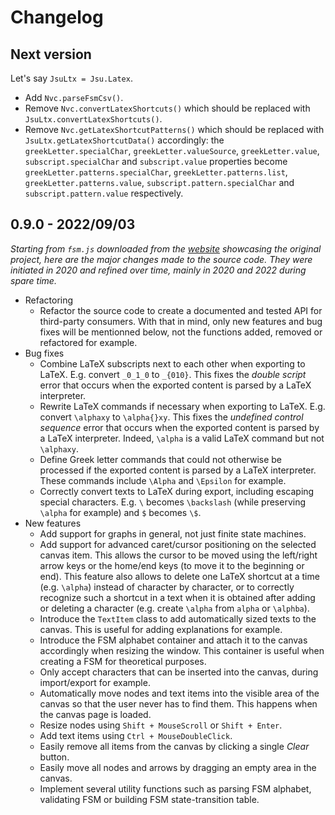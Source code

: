 # Changelog

## Next version

Let's say `JsuLtx = Jsu.Latex`.

- Add `Nvc.parseFsmCsv()`.
- Remove `Nvc.convertLatexShortcuts()` which should be replaced with `JsuLtx.convertLatexShortcuts()`.
- Remove `Nvc.getLatexShortcutPatterns()` which should be replaced with `JsuLtx.getLatexShortcutData()`
accordingly: the `greekLetter.specialChar`, `greekLetter.valueSource`, `greekLetter.value`,
`subscript.specialChar` and `subscript.value` properties become `greekLetter.patterns.specialChar`,
`greekLetter.patterns.list`, `greekLetter.patterns.value`, `subscript.pattern.specialChar`
and `subscript.pattern.value` respectively.

## 0.9.0 - 2022/09/03

*Starting from `fsm.js` downloaded from the [website](https://madebyevan.com/fsm/)
showcasing the original project, here are the major changes made to the source
code. They were initiated in 2020 and refined over time, mainly in 2020 and
2022 during spare time.*

- Refactoring
    - Refactor the source code to create a documented and tested API for
    third-party consumers. With that in mind, only new features and bug fixes
    will be mentionned below, not the functions added, removed or refactored for
    example.
- Bug fixes
    - Combine LaTeX subscripts next to each other when exporting to LaTeX. E.g.
    convert `_0_1_0` to `_{010}`. This fixes the *double script* error that
    occurs when the exported content is parsed by a LaTeX interpreter.
    - Rewrite LaTeX commands if necessary when exporting to LaTeX. E.g. convert
    `\alphaxy` to `\alpha{}xy`. This fixes the *undefined control sequence*
    error that occurs when the exported content is parsed by a LaTeX
    interpreter. Indeed, `\alpha` is a valid LaTeX command but not `\alphaxy`.
    - Define Greek letter commands that could not otherwise be processed if the
    exported content is parsed by a LaTeX interpreter. These commands include
    `\Alpha` and `\Epsilon` for example.
    - Correctly convert texts to LaTeX during export, including escaping special
    characters. E.g. `\` becomes `\backslash` (while preserving `\alpha` for
    example) and `$` becomes `\$`.
- New features
    - Add support for graphs in general, not just finite state machines.
    - Add support for advanced caret/cursor positioning on the selected canvas
    item. This allows the cursor to be moved using the left/right arrow keys or
    the home/end keys (to move it to the beginning or end). This feature also
    allows to delete one LaTeX shortcut at a time (e.g. `\alpha`) instead of
    character by character, or to correctly recognize such a shortcut in a text
    when it is obtained after adding or deleting a character (e.g. create `\alpha`
    from `alpha` or `\alphba`).
    - Introduce the `TextItem` class to add automatically sized texts to the
    canvas. This is useful for adding explanations for example.
    - Introduce the FSM alphabet container and attach it to the canvas
    accordingly when resizing the window. This container is useful when creating
    a FSM for theoretical purposes.
    - Only accept characters that can be inserted into the canvas, during
    import/export for example.
    - Automatically move nodes and text items into the visible area of the
    canvas so that the user never has to find them. This happens when the canvas
    page is loaded.
    - Resize nodes using `Shift + MouseScroll` or `Shift + Enter`.
    - Add text items using `Ctrl + MouseDoubleClick`.
    - Easily remove all items from the canvas by clicking a single *Clear*
    button.
    - Easily move all nodes and arrows by dragging an empty area in the canvas.
    - Implement several utility functions such as parsing FSM alphabet,
    validating FSM or building FSM state-transition table.
